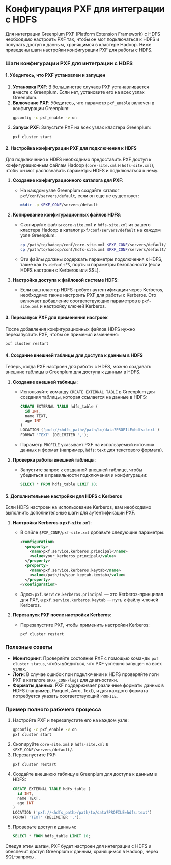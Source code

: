 # Конфигурация PXF для интеграции с HDFS

Для интеграции Greenplum PXF (Platform Extension Framework) с HDFS необходимо настроить PXF так, чтобы он мог подключаться к HDFS и получать доступ к данным, хранящимся в кластере Hadoop. Ниже приведены шаги настройки конфигурации PXF для работы с HDFS.

### Шаги конфигурации PXF для интеграции с HDFS

#### 1. Убедитесь, что PXF установлен и запущен

1. **Установка PXF**: В большинстве случаев PXF устанавливается вместе с Greenplum. Если нет, установите его на всех узлах Greenplum.
2. **Включение PXF**: Убедитесь, что параметр `pxf_enable` включен в конфигурации Greenplum:
   ```bash
   gpconfig -c pxf_enable -v on
   ```
3. **Запуск PXF**: Запустите PXF на всех узлах кластера Greenplum:
   ```bash
   pxf cluster start
   ```

#### 2. Настройка конфигурации PXF для подключения к HDFS

Для подключения к HDFS необходимо предоставить PXF доступ к конфигурационным файлам Hadoop (`core-site.xml` и `hdfs-site.xml`), чтобы он мог распознавать параметры HDFS и подключаться к нему.

1. **Создание конфигурационного каталога для PXF**:
   - На каждом узле Greenplum создайте каталог `pxf/conf/servers/default`, если он еще не существует:
     ```bash
     mkdir -p $PXF_CONF/servers/default
     ```

2. **Копирование конфигурационных файлов HDFS**:
   - Скопируйте файлы `core-site.xml` и `hdfs-site.xml` из вашего кластера Hadoop в каталог `pxf/conf/servers/default` на каждом узле Greenplum:
     ```bash
     cp /path/to/hadoop/conf/core-site.xml $PXF_CONF/servers/default/
     cp /path/to/hadoop/conf/hdfs-site.xml $PXF_CONF/servers/default/
     ```
   - Эти файлы должны содержать параметры подключения к HDFS, такие как `fs.defaultFS`, порты и параметры безопасности (если HDFS настроен с Kerberos или SSL).

3. **Настройка доступа к файловой системе HDFS**:
   - Если ваш кластер HDFS требует аутентификации через Kerberos, необходимо также настроить PXF для работы с Kerberos. Это включает добавление соответствующих параметров в `pxf-site.xml` и настройку ключей Kerberos.

#### 3. Перезапуск PXF для применения настроек

После добавления конфигурационных файлов HDFS нужно перезапустить PXF, чтобы он применил изменения:
```bash
pxf cluster restart
```

#### 4. Создание внешней таблицы для доступа к данным в HDFS

Теперь, когда PXF настроен для работы с HDFS, можно создавать внешние таблицы в Greenplum для доступа к данным в HDFS.

1. **Создание внешней таблицы**:
   - Используйте команду `CREATE EXTERNAL TABLE` в Greenplum для создания таблицы, которая ссылается на данные в HDFS:
     ```sql
     CREATE EXTERNAL TABLE hdfs_table (
       id INT,
       name TEXT,
       age INT
     )
     LOCATION ('pxf://<hdfs_path>/path/to/data?PROFILE=hdfs:text')
     FORMAT 'TEXT' (DELIMITER ',');
     ```
   - Параметр `PROFILE` указывает PXF на используемый источник данных и формат (например, `hdfs:text` для текстового формата).

2. **Проверка работы внешней таблицы**:
   - Запустите запрос к созданной внешней таблице, чтобы убедиться в правильности подключения и конфигурации:
     ```sql
     SELECT * FROM hdfs_table LIMIT 10;
     ```

#### 5. Дополнительные настройки для HDFS с Kerberos

Если HDFS настроен на использование Kerberos, вам необходимо выполнить дополнительные шаги для аутентификации PXF.

1. **Настройка Kerberos в `pxf-site.xml`**:
   - В файле `$PXF_CONF/pxf-site.xml` добавьте следующие параметры:
     ```xml
     <configuration>
       <property>
         <name>pxf.service.kerberos.principal</name>
         <value>your_kerberos_principal</value>
       </property>
       <property>
         <name>pxf.service.kerberos.keytab</name>
         <value>/path/to/your_keytab.keytab</value>
       </property>
     </configuration>
     ```
   - Здесь `pxf.service.kerberos.principal` — это Kerberos-принципал для PXF, а `pxf.service.kerberos.keytab` — путь к файлу ключей Kerberos.

2. **Перезапуск PXF после настройки Kerberos**:
   - Перезапустите PXF, чтобы применить настройки Kerberos:
     ```bash
     pxf cluster restart
     ```

### Полезные советы

- **Мониторинг**: Проверяйте состояние PXF с помощью команды `pxf cluster status`, чтобы убедиться, что PXF успешно запущен на всех узлах.
- **Логи**: В случае ошибок при подключении к HDFS проверяйте логи PXF в каталоге `$PXF_CONF/logs` для диагностики.
- **Форматы данных**: PXF поддерживает различные форматы данных в HDFS (например, Parquet, Avro, Text), и для каждого формата потребуется указать соответствующий `PROFILE`.

### Пример полного рабочего процесса

1. Настройте PXF и перезапустите его на каждом узле:
   ```bash
   gpconfig -c pxf_enable -v on
   pxf cluster start
   ```
2. Скопируйте `core-site.xml` и `hdfs-site.xml` в `$PXF_CONF/servers/default/`.
3. Перезапустите PXF:
   ```bash
   pxf cluster restart
   ```
4. Создайте внешнюю таблицу в Greenplum для доступа к данным в HDFS:
   ```sql
   CREATE EXTERNAL TABLE hdfs_table (
     id INT,
     name TEXT,
     age INT
   )
   LOCATION ('pxf://<hdfs_path>/path/to/data?PROFILE=hdfs:text')
   FORMAT 'TEXT' (DELIMITER ',');
   ```
5. Проверьте доступ к данным:
   ```sql
   SELECT * FROM hdfs_table LIMIT 10;
   ```

Следуя этим шагам, PXF будет настроен для интеграции с HDFS и обеспечит доступ Greenplum к данным, хранящимся в Hadoop, через SQL-запросы.